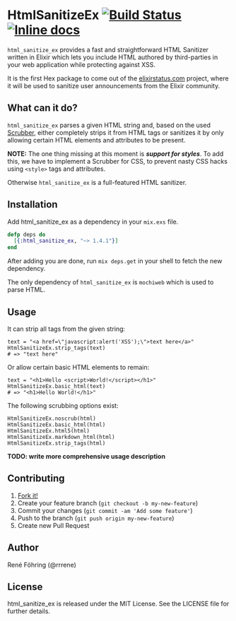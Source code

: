 # HtmlSanitizeEx [![Build Status](https://travis-ci.org/rrrene/html_sanitize_ex.svg)](https://travis-ci.org/rrrene/html_sanitize_ex) [![Inline docs](http://inch-ci.org/github/rrrene/html_sanitize_ex.svg?branch=master)](http://inch-ci.org/github/rrrene/html_sanitize_ex)

`html_sanitize_ex` provides a fast and straightforward HTML Sanitizer written in Elixir which lets you include HTML authored by third-parties in your web application while protecting against XSS.

It is the first Hex package to come out of the [elixirstatus.com](http://elixirstatus.com) project, where it will be used to sanitize user announcements from the Elixir community.



## What can it do?

`html_sanitize_ex` parses a given HTML string and, based on the used [Scrubber](https://github.com/rrrene/html_sanitize_ex/tree/master/lib/html_sanitize_ex/scrubber), either completely strips it from HTML tags or sanitizes it by only allowing certain HTML elements and attributes to be present.

**NOTE:** The one thing missing at this moment is ***support for styles***. To add this, we have to implement a Scrubber for CSS, to prevent nasty CSS hacks using `<style>` tags and attributes.

Otherwise `html_sanitize_ex` is a full-featured HTML sanitizer.

## Installation

Add html_sanitize_ex as a dependency in your `mix.exs` file.

```elixir
defp deps do
  [{:html_sanitize_ex, "~> 1.4.1"}]
end
```

After adding you are done, run `mix deps.get` in your shell to fetch the new dependency.

The only dependency of `html_sanitize_ex` is `mochiweb` which is used to parse HTML.


## Usage

It can strip all tags from the given string:

    text = "<a href=\"javascript:alert('XSS');\">text here</a>"
    HtmlSanitizeEx.strip_tags(text)
    # => "text here"

Or allow certain basic HTML elements to remain:

    text = "<h1>Hello <script>World!</script></h1>"
    HtmlSanitizeEx.basic_html(text)
    # => "<h1>Hello World!</h1>"

The following scrubbing options exist:

    HtmlSanitizeEx.noscrub(html)
    HtmlSanitizeEx.basic_html(html)
    HtmlSanitizeEx.html5(html)
    HtmlSanitizeEx.markdown_html(html)
    HtmlSanitizeEx.strip_tags(html)

**TODO: write more comprehensive usage description**


## Contributing

1. [Fork it!](http://github.com/rrrene/html_sanitize_ex/fork)
2. Create your feature branch (`git checkout -b my-new-feature`)
3. Commit your changes (`git commit -am 'Add some feature'`)
4. Push to the branch (`git push origin my-new-feature`)
5. Create new Pull Request



## Author

René Föhring (@rrrene)




## License

html_sanitize_ex is released under the MIT License. See the LICENSE file for further
details.

